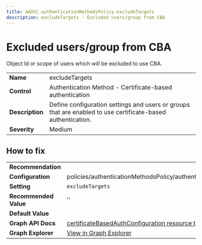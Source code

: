 ```yaml
---
title: AADSC.authenticationMethodsPolicy.excludeTargets
description: excludeTargets - Excluded users/group from CBA
---
```


# Excluded users/group from CBA

Object Id or scope of users which will be excluded to use CBA.

| | |
|-|-|
| **Name** | excludeTargets |
| **Control** | Authentication Method - Certificate-based authentication |
| **Description** | Define configuration settings and users or groups that are enabled to use certificate-based authentication. |
| **Severity** | Medium |

## How to fix
| | |
|-|-|
| **Recommendation** |  |
| **Configuration** | policies/authenticationMethodsPolicy/authenticationMethodConfigurations('X509Certificate') |
| **Setting** | `excludeTargets` |
| **Recommended Value** | '' |
| **Default Value** |  |
| **Graph API Docs** | [certificateBasedAuthConfiguration resource type - Microsoft Graph v1.0 - Microsoft Learn](https://learn.microsoft.com/en-us/graph/api/resources/certificatebasedauthconfiguration) |
| **Graph Explorer** | [View in Graph Explorer](https://developer.microsoft.com/en-us/graph/graph-explorer?request=policies/authenticationMethodsPolicy/authenticationMethodConfigurations('X509Certificate')&method=GET&version=beta&GraphUrl=https://graph.microsoft.com) |



